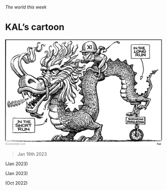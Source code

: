 ###### The world this week

# KAL’s cartoon 

#####  

![image](images/20230121_WWD000.png) 

> Jan 19th 2023 


 (Jan 2023)

 (Jan 2023)

 (Oct 2022)


